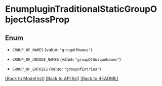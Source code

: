 # EnumpluginTraditionalStaticGroupObjectClassProp

## Enum


* `GROUP_OF_NAMES` (value: `"groupOfNames"`)

* `GROUP_OF_UNIQUE_NAMES` (value: `"groupOfUniqueNames"`)

* `GROUP_OF_ENTRIES` (value: `"groupOfEntries"`)


[[Back to Model list]](../README.md#documentation-for-models) [[Back to API list]](../README.md#documentation-for-api-endpoints) [[Back to README]](../README.md)


